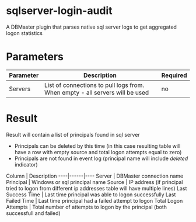 sqlserver-login-audit
=====================

A DBMaster plugin that parses native sql server logs to get aggregated logon statistics


Parameters
==========

Parameter | Description | Required
----|------|----
Servers | List of connections to pull logs from. When empty - all servers will be used  | no

Result
==========

Result will contain a list of principals found in sql server
* Principals can be deleted by this time (in this case resulting table will have a row with empty source and total logon attempts equal to zero)
* Principals are not found in event log (principal name will include *deleted* indicator)

Column | Description
----|------|----
Server | DBMaster connection name
Principal | Windows or sql principal name
Source | IP address (if principal tried to logon from different ip addresses table will have multiple lines)
Last Success Time | Last time principal was able to logon successfully
Last Failed Time | Last time principal had a failed attempt to logon
Total Logon Attempts | Total number of attempts to logon by the principal (both successfull and failed)
